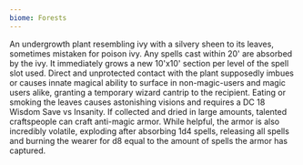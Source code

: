 ```yaml
---
biome: Forests
---
```

An undergrowth plant resembling ivy with a silvery sheen to its leaves, sometimes mistaken for poison ivy. Any spells cast within 20' are absorbed by the ivy. It immediately grows a new 10'x10' section per level of the spell slot used. Direct and unprotected contact with the plant supposedly imbues or causes innate magical ability to surface in non-magic-users and magic users alike, granting a temporary wizard cantrip to the recipient. Eating or smoking the leaves causes astonishing visions and requires a DC 18 Wisdom Save vs Insanity. If collected and dried in large amounts, talented craftspeople can craft anti-magic armor. While helpful, the armor is also incredibly volatile, exploding after absorbing 1d4 spells, releasing all spells and burning the wearer for d8 equal to the amount of spells the armor has captured. 

